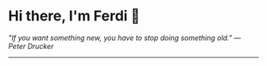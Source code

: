 <h1>Hi there, I'm Ferdi 👋</h1>

<p><em>
  "If you want something new, you have to stop doing something old." — Peter Drucker
</em></p>

---
